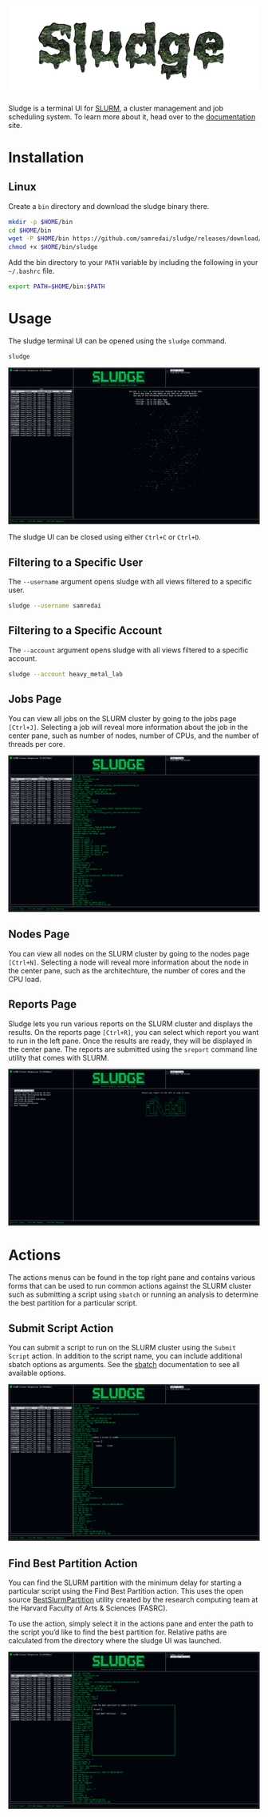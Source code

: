 ![sludge-logo](docs/static/images/sludge-logo2.png)

Sludge is a terminal UI for [SLURM](https://slurm.schedmd.com/documentation.html), a cluster management and job scheduling system.
To learn more about it, head over to the [documentation](https://www.sludgeui.com) site.

# Installation

## Linux

Create a `bin` directory and download the sludge binary there.
```sh
mkdir -p $HOME/bin
cd $HOME/bin
wget -P $HOME/bin https://github.com/samredai/sludge/releases/download/0.1.0-alpha.1/sludge-linux-amd64 -O sludge
chmod +x $HOME/bin/sludge
```

Add the bin directory to your `PATH` variable by including the following in your `~/.bashrc` file.
```sh
export PATH=$HOME/bin:$PATH
```

# Usage

The sludge terminal UI can be opened using the `sludge` command.
```sh
sludge
```
[![welcome-page](docs/static/images/welcome-page.png)](docs/static/images/welcome-page.png)

The sludge UI can be closed using either `Ctrl+C` or `Ctrl+D`.

## Filtering to a Specific User

The `--username` argument opens sludge with all views filtered to a specific user.
```sh
sludge --username samredai
```

## Filtering to a Specific Account

The `--account` argument opens sludge with all views filtered to a specific account.
```sh
sludge --account heavy_metal_lab
```

## Jobs Page

You can view all jobs on the SLURM cluster by going to the jobs page `[Ctrl+J]`. Selecting a job will reveal more information about the job in the center pane, such as number of nodes, number of CPUs, and the number of threads per core.

[![job-details](docs/static/images/job-details.png)](docs/static/images/job-details.png)

## Nodes Page

You can view all nodes on the SLURM cluster by going to the nodes page `[Ctrl+N]`. Selecting a node will reveal more information about the node in the center pane, such as the architechture, the number of cores and the CPU load.

## Reports Page

Sludge lets you run various reports on the SLURM cluster and displays the results. On the reports page `[Ctrl+R]`, you can select which report you want to run in the left pane. Once the results are ready, they will be displayed in the center pane. The reports are submitted using the `sreport` command line utility that comes with SLURM.

[![reports-page](docs/static/images/reports-page.png)](docs/static/images/reports-page.png)

# Actions

The actions menus can be found in the top right pane and contains various forms that can be used to run common actions against the SLURM cluster such as submitting a script using `sbatch` or running an analysis to determine the best partition for a particular script.

## Submit Script Action

You can submit a script to run on the SLURM cluster using the `Submit Script` action. In addition to the script name, you can include additional sbatch options as arguments.
See the [sbatch](https://slurm.schedmd.com/sbatch.html) documentation to see all available options.

[![submit-script-action](docs/static/images/submit-script-action.png)](docs/static/images/submit-script-action.png)

## Find Best Partition Action

You can find the SLURM partition with the minimum delay for starting a particular script using the Find Best Partition action. This uses the open source [BestSlurmPartition](https://github.com/fasrc/best_slurm_partition) utility created by the research computing team at the Harvard Faculty of Arts & Sciences (FASRC).

To use the action, simply select it in the actions pane and enter the path to the script you’d like to find the best partition for. Relative paths are calculated from the directory where the sludge UI was launched.

[![find-best-partition-action](docs/static/images/find-best-partition-action.png)](docs/static/images/find-best-partition-action.png)
